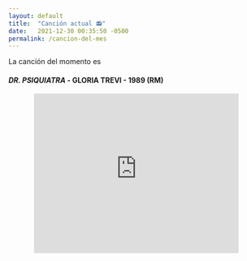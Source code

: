 ```yaml
---
layout: default
title:  "Canción actual 📻"
date:   2021-12-30 00:35:50 -0500
permalink: /cancion-del-mes
---
```


La canción del momento es
#### *DR. PSIQUIATRA* - GLORIA TREVI - 1989 (RM)
<center>


 <iframe width="80%" height="315" src="https://www.youtube.com/embed/qgtVx5Zfxiw" title="" frameborder="0" allow="accelerometer; autoplay; clipboard-write; encrypted-media; gyroscope; picture-in-picture" allowfullscreen></iframe>

</center>
